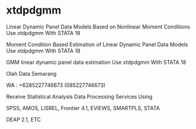 # xtdpdgmm
Linear Dynamic Panel Data Models Based on Nonlinear Moment Conditions Use xtdpdgmm With STATA 18

Moment Condition Based Estimation of Linear Dynamic Panel Data Models Use xtdpdgmm With STATA 18

GMM linear dynamic panel data estimation Use xtdpdgmm With STATA 18

Olah Data Semarang

WA : +6285227746673 (085227746673)

Receive Statistical Analysis Data Processing Services Using

SPSS, AMOS, LISREL, Frontier 4.1, EVIEWS, SMARTPLS, STATA

DEAP 2.1, ETC
